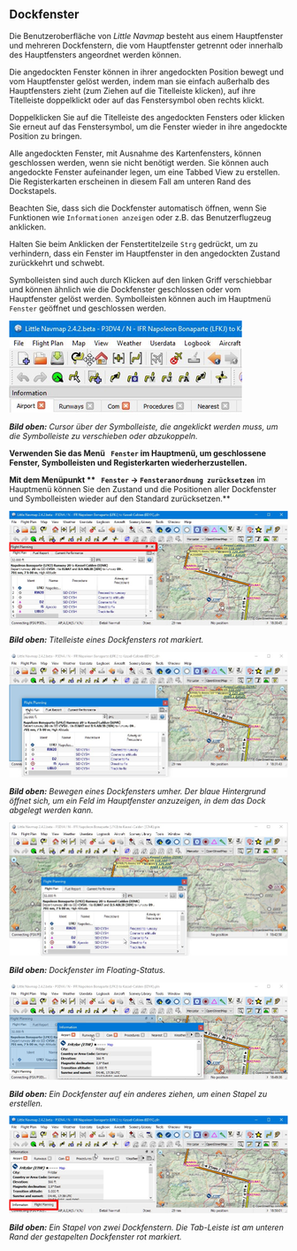 ## Dockfenster

Die Benutzeroberfläche von _Little Navmap_ besteht aus einem Hauptfenster und mehreren Dockfenstern, die vom Hauptfenster getrennt oder innerhalb des Hauptfensters angeordnet werden können.

Die angedockten Fenster können in ihrer angedockten Position bewegt und vom Hauptfenster gelöst werden, indem man sie einfach außerhalb des Hauptfensters zieht (zum Ziehen auf die Titelleiste klicken), auf ihre Titelleiste doppelklickt oder auf das Fenstersymbol oben rechts klickt.

Doppelklicken Sie auf die Titelleiste des angedockten Fensters oder klicken Sie erneut auf das Fenstersymbol, um die Fenster wieder in ihre angedockte Position zu bringen.

Alle angedockten Fenster, mit Ausnahme des Kartenfensters, können geschlossen werden, wenn sie nicht benötigt werden. Sie können auch angedockte Fenster aufeinander legen, um eine Tabbed View zu erstellen. Die Registerkarten erscheinen in diesem Fall am unteren Rand des Dockstapels.

Beachten Sie, dass sich die Dockfenster automatisch öffnen, wenn Sie Funktionen wie `Informationen anzeigen` oder z.B. das Benutzerflugzeug anklicken.

Halten Sie beim Anklicken der Fenstertitelzeile `Strg` gedrückt, um zu verhindern, dass ein Fenster im Hauptfenster in den angedockten Zustand zurückkehrt und schwebt.

Symbolleisten sind auch durch Klicken auf den linken Griff verschiebbar und können ähnlich wie die Dockfenster geschlossen oder vom Hauptfenster gelöst werden. Symbolleisten können auch im Hauptmenü `Fenster` geöffnet und geschlossen werden.

![Move Toolbar](../images/toolbar_move.jpg "Move Toolbar")

_**Bild oben:** Cursor über der Symbolleiste, die angeklickt werden muss, um die Symbolleiste zu verschieben oder abzukoppeln._

**Verwenden Sie das Menü **` Fenster`** im Hauptmenü, um geschlossene Fenster, Symbolleisten und Registerkarten wiederherzustellen.**

**Mit dem Menüpunkt ** ` Fenster` -> `Fensteranordnung zurücksetzen`** im Hauptmenü können Sie den Zustand und die Positionen aller Dockfenster und Symbolleisten wieder auf den Standard zurücksetzen.**

![Dock Window Title bar](../images/dock_titlebar.jpg "Dock Window Title bar")

_**Bild oben:** Titelleiste eines Dockfensters rot markiert._

![Dock Window Docking](../images/dock_docking.jpg "Dock Window Docking")

_**Bild oben:** Bewegen eines Dockfensters umher. Der blaue Hintergrund öffnet sich, um ein Feld im Hauptfenster anzuzeigen, in dem das Dock abgelegt werden kann._

![Dock Window Floating](../images/dock_floating.jpg "Dock Window Floating")

_**Bild oben:** Dockfenster im Floating-Status._

![Dock Window dropping on each other](../images/dock_drop_stack.jpg "Dock Window dropping on each other")

_**Bild oben:** Ein Dockfenster auf ein anderes ziehen, um einen Stapel zu erstellen._

![Dock Window Stack](../images/dock_stack.jpg "Dock Window Stack")

_**Bild oben:** Ein Stapel von zwei Dockfenstern. Die Tab-Leiste ist am unteren Rand der gestapelten Dockfenster rot markiert._
